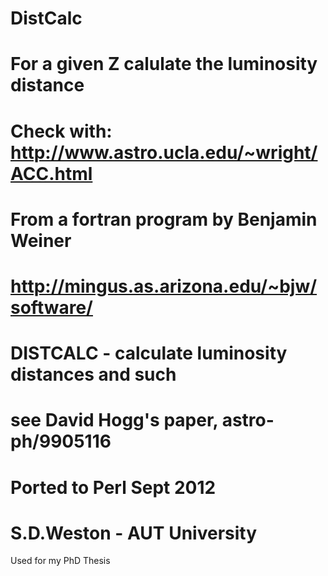 # DistCalc
# For a given Z calulate the luminosity distance
# Check with: http://www.astro.ucla.edu/~wright/ACC.html

# From a fortran program by Benjamin Weiner
# http://mingus.as.arizona.edu/~bjw/software/
# DISTCALC - calculate luminosity distances and such
#            see David Hogg's paper, astro-ph/9905116

# Ported to Perl Sept 2012
# S.D.Weston - AUT University

Used for my PhD Thesis
